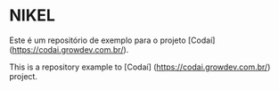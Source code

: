 # NIKEL

Este é um repositório de exemplo para o projeto [Codaí] (https://codai.growdev.com.br/).

This is a repository example to [Codaí] (https://codai.growdev.com.br/) project.
